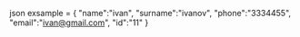 json exsample = {
    "name":"ivan",
    "surname":"ivanov",
    "phone":"3334455",
    "email":"ivan@gmail.com",
    "id":"11"
}


